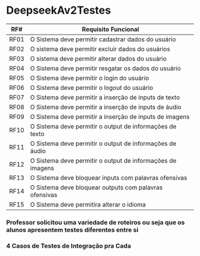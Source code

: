# DeepseekAv2Testes

| RF#  | Requisito Funcional                                       |
|------|-----------------------------------------------------------|
| RF01 | O Sistema deve permitir cadastrar dados do usuário        | 
| RF02 | O sistema deve permitir excluir dados do usuários         |
| RF03 | O sistema deve permitir alterar dados do usuário          |
| RF04 | O Sistema deve permitir resgatar os dados do usuário      |
| RF05 | O Sistema deve permitir o login do usuário                |
| RF06 | O Sistema deve permitir o logout do usuário               |
| RF07 | O Sistema deve permitir a inserção de inputs de texto     |
| RF08 | O Sistema deve permitir a inserção de inputs de áudio     |
| RF09 | O Sistema deve permitir a inserção de inputs de imagens   | 
| RF10 | O Sistema deve permitir o output de informações de texto  |
| RF11 | O Sistema deve permitir o output de informações de áudio  |
| RF12 | O Sistema deve permitir o output de informações de imagens|  
| RF13 | O Sistema deve bloquear inputs com palavras ofensivas     |  
| RF14 | O Sistema deve bloquear outputs com palavras ofensivas    |
| RF15 | O Sistema deve permitira alterar o idioma                 |

### Professor solicitou uma variedade de roteiros ou seja que os alunos apresentem testes diferentes entre si

### 4 Casos de Testes de Integração pra Cada 